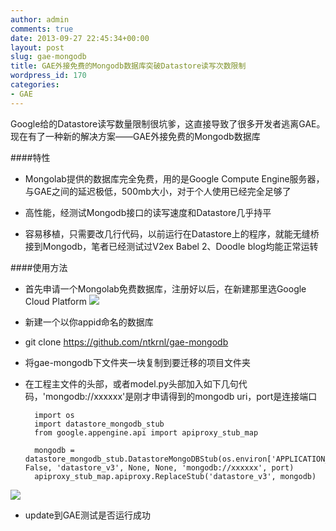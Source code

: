 ```yaml
---
author: admin
comments: true
date: 2013-09-27 22:45:34+00:00
layout: post
slug: gae-mongodb
title: GAE外接免费的Mongodb数据库突破Datastore读写次数限制
wordpress_id: 170
categories:
- GAE
---
```

Google给的Datastore读写数量限制很坑爹，这直接导致了很多开发者逃离GAE。现在有了一种新的解决方案——GAE外接免费的Mongodb数据库

####特性


- Mongolab提供的数据库完全免费，用的是Google Compute Engine服务器，与GAE之间的延迟极低，500mb大小，对于个人使用已经完全足够了


- 高性能，经测试Mongodb接口的读写速度和Datastore几乎持平


- 容易移植，只需要改几行代码，以前运行在Datastore上的程序，就能无缝桥接到Mongodb，笔者已经测试过V2ex Babel 2、Doodle blog均能正常运转

####使用方法


- 首先申请一个Mongolab免费数据库，注册好以后，在新建那里选Google Cloud Platform 
![](http://ww2.sinaimg.cn/large/7dea1af1tw1e91fmx1x8jj20kq0n2wgb.jpg)


- 新建一个以你appid命名的数据库


- git clone https://github.com/ntkrnl/gae-mongodb


- 将gae-mongodb下文件夹一块复制到要迁移的项目文件夹


- 在工程主文件的头部，或者model.py头部加入如下几句代码，'mongodb://xxxxxx'是刚才申请得到的mongodb uri，port是连接端口

    	import os
    	import datastore_mongodb_stub
    	from google.appengine.api import apiproxy_stub_map
    
    	mongodb = datastore_mongodb_stub.DatastoreMongoDBStub(os.environ['APPLICATION_ID'], False, 'datastore_v3', None, None, 'mongodb://xxxxxx', port)
    	apiproxy_stub_map.apiproxy.ReplaceStub('datastore_v3', mongodb)

![](http://ww3.sinaimg.cn/large/7dea1af1tw1e91fmvcf2oj20n20os0vp.jpg)


- update到GAE测试是否运行成功



